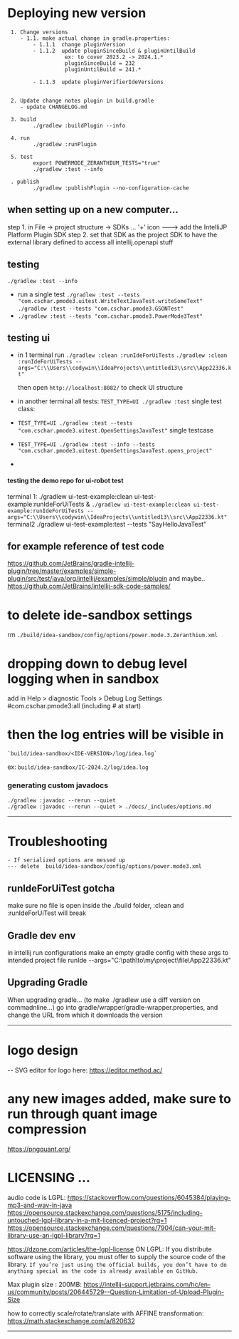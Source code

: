 

# Deploying new version

```
 1. Change versions
    - 1.1. make actual change in gradle.properties:
        - 1.1.1  change pluginVersion
        - 1.1.2  update pluginSinceBuild & pluginUntilBuild
                  ex: to cover 2023.2 -> 2024.1.*
                  pluginSinceBuild = 232
                  pluginUntilBuild = 241.*
                  
        - 1.1.3  update pluginVerifierIdeVersions


 2. Update change notes plugin in build.gradle
    - update CHANGELOG.md
 
 3. build  
        ./gradlew :buildPlugin --info
 
 4. run 
        ./gradlew :runPlugin
        
 5. test 
        export POWERMODE_ZERANTHIUM_TESTS="true"
        ./gradlew :test --info
 
 . publish  
        ./gradlew :publishPlugin --no-configuration-cache

```



## when setting up on a new computer...

step 1. in File -> project structure -> SDKs ... '+' icon ---> add the IntelliJP Platform Plugin SDK
step 2. set that SDK as the project SDK to have the external library defined to access all intellij.openapi stuff


## testing

`./gradlew :test --info`
- run a single test
  `./gradlew :test --tests "com.cschar.pmode3.uitest.WriteTextJavaTest.writeSomeText"`
  `./gradlew :test --tests "com.cschar.pmode3.GSONTest"`
- `./gradlew :test --tests "com.cschar.pmode3.PowerMode3Test"`

## testing ui

- in 1 terminal run
  `./gradlew :clean :runIdeForUiTests`
  `./gradlew :clean :runIdeForUiTests --args="C:\\Users\\codywin\\IdeaProjects\\untitled13\\src\\App22336.kt"`

  then open `http://localhost:8082/` to check UI structure

- in another terminal
  all tests: `TEST_TYPE=UI ./gradlew :test`
  single test class:
- `TEST_TYPE=UI ./gradlew :test --tests "com.cschar.pmode3.uitest.OpenSettingsJavaTest"`
  single testcase
- `TEST_TYPE=UI ./gradlew :test --info --tests "com.cschar.pmode3.uitest.OpenSettingsJavaTest.opens_project"`
-

#### testing the demo repo for ui-robot test

terminal 1:
./gradlew ui-test-example:clean ui-test-example:runIdeForUiTests &
`./gradlew ui-test-example:clean ui-test-example:runIdeForUiTests --args="C:\\Users\\codywin\\IdeaProjects\\untitled13\\src\\App22336.kt"`
terminal2
./gradlew ui-test-example:test --tests "SayHelloJavaTest"


## for example reference of test code
https://github.com/JetBrains/gradle-intellij-plugin/tree/master/examples/simple-plugin/src/test/java/org/intellij/examples/simple/plugin
and maybe..
https://github.com/JetBrains/intellij-sdk-code-samples/


# to delete ide-sandbox settings
rm `./build/idea-sandbox/config/options/power.mode.3.Zeranthium.xml`

# dropping down to debug level logging when in sandbox
add in Help > diagnostic Tools > Debug Log Settings
#com.cschar.pmode3:all     (including # at start)

# then the log entries will be visible in
    `build/idea-sandbox/<IDE-VERSION>/log/idea.log`
ex: `build/idea-sandbox/IC-2024.2/log/idea.log`


### generating custom javadocs

```
./gradlew :javadoc --rerun --quiet
./gradlew :javadoc --rerun --quiet > ./docs/_includes/options.md
```

----------------------------------------------------------------

# Troubleshooting

```
- If serialized options are messed up
--- delete  build/idea-sandbox/config/options/power.mode3.xml

```

## runIdeForUiTest gotcha
make sure no file is open inside the ./build folder, :clean and :runIdeForUiTest will break


## Gradle dev env
in intellij run configurations make an empty gradle config with these args to intended project file
runIde --args="C:\\path\\to\\my\\project\\file\\App22336.kt"

## Upgrading Gradle
When upgrading gradle... (to make ./gradlew use a diff version on commadnline...)
go into gradle/wrapper/gradle-wrapper.properties, and change the URL from which it downloads the version


----------------------------------------------------------------


# logo design

-- SVG editor for logo here:
https://editor.method.ac/

# any new images added, make sure to run through quant image compression
https://pngquant.org/

# LICENSING ...

audio code is LGPL:
https://stackoverflow.com/questions/6045384/playing-mp3-and-wav-in-java
https://opensource.stackexchange.com/questions/5175/including-untouched-lgpl-library-in-a-mit-licenced-project?rq=1
https://opensource.stackexchange.com/questions/7904/can-your-mit-library-use-an-lgpl-library?rq=1

https://dzone.com/articles/the-lgpl-license ON LGPL:
If you distribute software using the library, you must offer to supply the source code
of the library. `If you’re just using the official builds, you don’t have to do anything
special as the code is already available on GitHub.`


Max plugin size : 200MB:
https://intellij-support.jetbrains.com/hc/en-us/community/posts/206445729--Question-Limitation-of-Upload-Plugin-Size


how to correctly scale/rotate/translate with
AFFINE transformation:
https://math.stackexchange.com/a/820632


----------------------------------------------------------------
